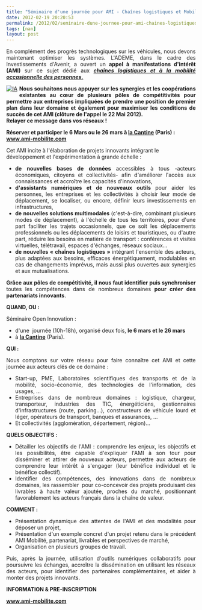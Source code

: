 ```yaml
---
title: "Séminaire d'une journée pour AMI - Chaînes logistiques et Mobilité occasionnelle - et initier des projets innovants"
date: 2012-02-19 20:20:53
permalink: /2012/02/seminaire-dune-journee-pour-ami-chaines-logistiques-et-mobilite-occasionnelle-et-initier-des-projets.html
tags: [nan]
layout: post
---
```


<div> <p style="text-align: justify">En complément des progrès technologiques sur les véhicules, nous devons maintenant optimiser les systèmes. L'ADEME, dans le cadre des Investissements d'Avenir, a ouvert un <strong>appel à manifestations d'intérêt (AMI) </strong>sur ce sujet<strong> </strong>dédié aux<strong> <em><a href="http://www2.ademe.fr/servlet/getDoc?cid=96&m=3&id=80842&p1=1">chaînes logistiques et à la mobilité occasionnelle des personnes.</a></em></strong></p> </div> <div> <p style="text-align: justify"><a href="https://gabrielplassat.github.io/transportsdufutur/wp-content/uploads/sites/6/old/6a0120a66d2ad4970b0168e7a1c629970c-pi.jpg" style="float: left"><img alt="IA" border="0" class="asset  asset-image at-xid-6a0120a66d2ad4970b0168e7a1c629970c" src="/wp-content/uploads/sites/6/old/6a0120a66d2ad4970b0168e7a1c629970c-800wi.jpg" style="margin: 0px 5px 5px 0px" title="IA" /></a><strong>Nous souhaitons nous appuyer sur les synergies et les coopérations existantes au cœur de plusieurs pôles de compétitivités pour permettre aux entreprises impliquées de prendre une position de premier plan dans leur domaine et également pour maximiser les conditions de succès de cet AMI (clôture de l'appel le 22 Mai 2012). </strong><br /><strong>Relayer ce message dans vos réseaux !</strong></p> <div> <p><strong>Réserver et participer le 6 Mars ou le 26 mars à <a href="http://lacantine.org/">la Cantine</a> (Paris) : <a href="http://www.ami-mobilite.com/">www.ami-mobilite.com</a></strong></p> <p style="text-align: justify"><strong> </strong></p></div></div>  <!--more-->  Cet AMI incite à l'élaboration de projets innovants intégrant le développement et l'expérimentation à grande échelle :  <ul style="text-align: justify"> <li><strong>de nouvelles bases de données </strong>accessibles à tous -acteurs économiques, citoyens et collectivités- afin d'améliorer l'accès aux connaissances et accroître les capacités d'innovations,</li> <li><strong>d'assistants numériques et de nouveaux outils </strong>pour aider les personnes, les entreprises et les collectivités à choisir leur mode de déplacement, se localiser, ou encore, définir leurs investissements en infrastructures,</li> <li><strong>de nouvelles solutions multimodales </strong>(c'est-à-dire, combinant plusieurs modes de déplacement), à l'échelle de tous les territoires, pour d'une part faciliter les trajets occasionnels, que ce soit les déplacements professionnels ou les déplacements de loisirs et touristiques, ou d'autre part, réduire les besoins en matière de transport : conférences et visites virtuelles, télétravail, espaces d'échanges, réseaux sociaux…</li> <li><strong>de nouvelles « chaînes logistiques » </strong>intégrant l'ensemble des acteurs, plus adaptées aux besoins, efficaces énergétiquement, modulables en cas de changements imprévus, mais aussi plus ouvertes aux synergies et aux mutualisations.</li> </ul> <p style="text-align: justify"><strong>Grâce aux pôles de compétitivité, il nous faut identifier puis synchroniser </strong>toutes les compétences dans de nombreux domaines <strong>pour créer des partenariats innovants</strong>.</p> <p style="text-align: justify"><strong>QUAND, OU :</strong></p> <p style="text-align: justify">Séminaire Open Innovation :</p> <ul style="text-align: justify"> <li>d'une  journée (10h-18h), organisé deux fois, <strong>le 6 mars et le 26 mars</strong></li> <li>à <strong><a href="http://lacantine.org/">la Cantine</a></strong> (Paris).</li> </ul> <p style="text-align: justify"><strong>QUI :</strong></p> <p style="text-align: justify">Nous comptons sur votre réseau pour faire connaître cet AMI et cette journée aux acteurs clés de ce domaine :</p> <ul style="text-align: justify"> <li>Start-up, PME, Laboratoires scientifiques des transports et de la mobilité, socio-économie, des technologies de l'information, des usages, …</li> <li>Entreprises dans de nombreux domaines : logistique, chargeur, transporteur, industries des TIC, énergéticiens, gestionnaires d'infrastructures (route, parking…), constructeurs de véhicule lourd et léger, opérateurs de transport, banques et assurances, …</li> <li>Et collectivités (agglomération, département, région)…</li> </ul>  <div style="text-align: justify"></div> <p style="text-align: justify"><strong>QUELS OBJECTIFS :</strong></p> <ul style="text-align: justify"> <li>Détailler les objectifs de l'AMI : comprendre les enjeux, les objectifs et les possibilités, être capable d'expliquer l'AMI à son tour pour disséminer et attirer de nouveaux acteurs, permettre aux acteurs de comprendre leur intérêt à s'engager (leur bénéfice individuel et le bénéfice collectif).</li> <li>Identifier des compétences, des innovations dans de nombreux domaines, les rassembler  pour co-concevoir des projets produisant des livrables à haute valeur ajoutée, proches du marché, positionnant favorablement les acteurs français dans la chaîne de valeur.</li> </ul> <p style="text-align: justify"><strong>COMMENT :<br /></strong></p> <ul style="text-align: justify"> <li>Présentation dynamique des attentes de l'AMI et des modalités pour déposer un projet,</li> <li>Présentation d'un exemple concret d'un projet retenu dans le précédent AMI Mobilité, partenariat, livrables et perspectives de marché,</li> <li>Organisation en plusieurs groupes de travail.</li> </ul> <p style="text-align: justify">Puis, après la journée, utilisation d'outils numériques collaboratifs pour poursuivre les échanges, accroître la dissémination en utilisant les réseaux des acteurs, pour identifier des partenaires complémentaires, et aider à monter des projets innovants.</p> <p style="text-align: justify"><strong>INFORMATION & PRE-INSCRIPTION</strong></p> <p style="text-align: justify"><strong><a href="http://www.ami-mobilite.com">www.ami-mobilite.com</a></strong></p>
